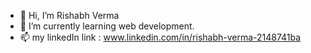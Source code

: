 - 👋 Hi, I’m Rishabh Verma
- 🌱 I’m currently learning web development.
- 📫 my linkedIn link : www.linkedin.com/in/rishabh-verma-2148741ba
